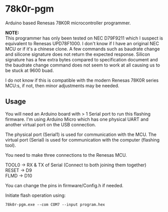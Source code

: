 # 78k0r-pgm
Arduino based Renesas 78K0R microcontroller programmer.

**NOTE:**  
This programmer has only been tested on NEC D79F9211 which I suspect is equivalent to Renesas UPD78F1000. I don't know if I have an original NEC MCU or if it's a chinese clone. A few commands such as baudrate change and silicone signature does not return the expected response. Silicon signature has a few extra bytes compared to specification document and the baudrate change command does not seem to work at all causing us to be stuck at 9600 buad.

I do not know if this is compatible with the modern Renesas 78K0R series MCU:s, if not, then minor adjustments may be needed.


## Usage
You will need an Arduino board with > 1 Serial port to run this flashing firmware.
I'm using Arduino Micro which has one physical UART and another virtual port on the USB connection.

The physical port (Serial1) is used for communication with the MCU.
The virtual port (Serial) is used for communication with the computer (flashing tool).

You need to make three connections to the Renesas MCU.

TOOL0 -> RX & TX of Serial (Connect to both joining them together)  
RESET -> D9  
FLMD  -> D10

You can change the pins in firmware/Config.h if needed.

Initiate flash operation using:
```
78k0r-pgm.exe --com COM7 --input program.hex
```

